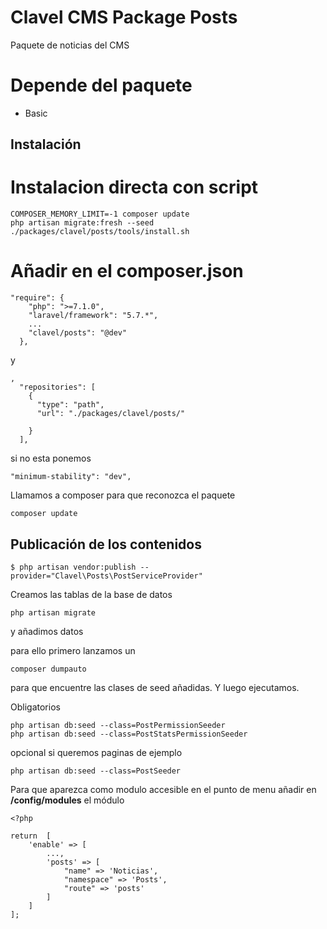 # Clavel CMS Package Posts
Paquete de noticias del CMS

# Depende del paquete
* Basic

## Instalación
# Instalacion directa con script
```
COMPOSER_MEMORY_LIMIT=-1 composer update
php artisan migrate:fresh --seed
./packages/clavel/posts/tools/install.sh
```

# Añadir en el composer.json
```
"require": {
    "php": ">=7.1.0",   
    "laravel/framework": "5.7.*",
    ...
    "clavel/posts": "@dev"
  },
```

y

```
,
  "repositories": [
    {
      "type": "path",
      "url": "./packages/clavel/posts/"

    }
  ],
```

si no esta ponemos

```
"minimum-stability": "dev",
```

Llamamos a composer para que reconozca el paquete

```
composer update
```

## Publicación de los contenidos

```
$ php artisan vendor:publish --provider="Clavel\Posts\PostServiceProvider"
```

Creamos las tablas de la base de datos 
```
php artisan migrate
```

y añadimos datos

para ello primero lanzamos un 
```
composer dumpauto
```
para que encuentre las clases de seed añadidas. Y luego ejecutamos.

Obligatorios
```
php artisan db:seed --class=PostPermissionSeeder
php artisan db:seed --class=PostStatsPermissionSeeder
```

opcional si queremos paginas de ejemplo
```
php artisan db:seed --class=PostSeeder
```

Para que aparezca como modulo accesible en el punto de menu añadir en
**/config/modules**
el módulo
```
<?php

return  [
    'enable' => [
        ...,
        'posts' => [
            "name" => 'Noticias',
            "namespace" => 'Posts',
            "route" => 'posts'
        ]
    ]
];
```
